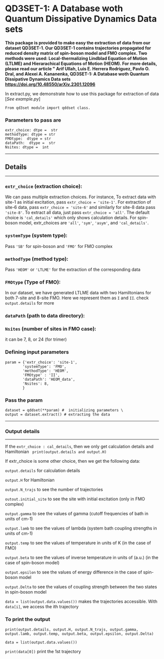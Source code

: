 # QD3SET-1: A Database woth Quantum Dissipative Dynamics Data sets
**This package is provided to make easy the extraction of data from our dataset QD3SET-1. Our QD3SET-1 contains trajectories propagated for reduced density matrix of spin-boson model and FMO complex. Two methods were used: Local-thermalizing Lindblad Equation of Motion (LTLME) and Hierarachical Equations of Motion (HEOM). For more details, please read our article " Arif Ullah, Luis E. Herrera Rodriguez, Pavlo O. Dral, and Alexei A. Kananenka, QD3SET-1: A Database woth Quantum Dissipative Dynamics Data sets https://doi.org/10.48550/arXiv.2301.12096**

In extract.py, we demonstrate how to use this package for extraction of data  [*See example.py*]

```From qd3set module import qddset class.```
### Parameters to pass are
 ```
 extr_choice: dtpe =  str 
 methodType: dtype = str  
 FMOtype:  dtype = str  
 dataPath:  dtype =  str  
 Nsites: dtype =  int  
```
***********************
##   Details 
***********************

### ```extr_choice``` (extraction choice):
 We can pass multiple extraction choices. For instance, To extract data with site-1 as initial excitation, 
 pass ```extr_choice = 'site-1'```. For extraction of site-6 data, 
 pass ```extr_choice = 'site-6'``` and similarly for site-8 data pass ```'site-8'```. 
 To extract all data, just pass ```extr_choice = 'all'```. The default choice is ```'cal_details'``` which 
 only shows calculation details. For spin-boson model, extr_choices are ```'all'```, ```'sym'```, ```'asym'```, and ```'cal_details'```.

### ```systemType``` (system type): 
Pass ```'SB'``` for spin-boson and ```'FMO'``` for FMO complex

### ```methodType``` (method type):
Pass ```'HEOM'``` or ```'LTLME'``` for the extraction of the corresponding data

### ```FMOtype``` (Type of FMO):
 In our dataset, we have generated LTLME data with two Hamiltonians for both 
 7-site and 8-site FMO. Here we represent them as ```I``` and ```II```. check ```output.details```
 for more

### ```dataPath``` (path to data directory):

### ```Nsites``` (number of sites in FMO case):
 it can be 7, 8, or 24 (for trimer)

### Defining input parameters 
```
param = {'extr_choice': 'site-1', 
        'systemType': 'FMO', 
        'methodType': 'HEOM',
        'FMOtype' : 'II',
        'dataPath': 'HEOM_data',
        'Nsites': 8, 
        }
 ```       
   
### Pass the param
```
dataset = qddset(**param) #  initializing parameters \
output = dataset.extract() # extracting the data
```
***********************
###  Output details
***********************

 If the ```extr_choice : cal_details```, then we only get calculation details and Hamiltonian 
``` print(output.details and output.H)```

 If extr_choice is some other choice, then we get the following data:
 
 ```output.details``` for calculation details
 
 ```output.H``` for Hamiltonian
 
 ```output.N_trajs``` to see the number of trajectories
 
 ```outout.initial_site``` to see the site with initial excitation (only in FMO complex) 
 
 ```output.gamma``` to see the values of gamma (cutoff frequencies of bath in units of cm-1)
 
 ```output.lamb``` to see the values of lambda (system bath coupling strengths in units of cm-1)
 
 ```output.temp``` to see the values of temperature in units of K (in the case of FMO)
 
  ```output.beta``` to see the values of inverse temperature in units of (a.u.) (in the case of spin-boson model)
 
 ```output.epsilon``` to see the values of energy difference in the case of spin-boson model
 
 ```output.Delta```  to see the values of coupling strength between the two states in spin-boson model
 
 ```data = list(output.data.values())``` makes the trajectories accessible. With ```data[i]```, we
 access the ith trajectory

### To print the output 

```print(output.details, output.H, output.N_trajs, output.gamma, output.lamb, output.temp, output.beta, output.epsilon, output.Delta)```

```data = list(output.data.values())```

```print(data[0])```  print the 1st trajectory
